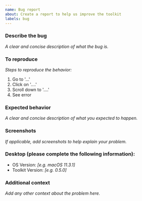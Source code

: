 ```yaml
---
name: Bug report
about: Create a report to help us improve the toolkit
labels: bug
---
```


<!--
  ⚠️⚠️ Do Not Delete This! bug_report_template ⚠️⚠️

  📖 Please read our Rules of Conduct: https://opensource.microsoft.com/codeofconduct/
  🔎 Please search existing issues to avoid creating duplicates.
-->

### Describe the bug

_A clear and concise description of what the bug is._

### To reproduce

_Steps to reproduce the behavior:_

1. Go to '...'
2. Click on '....'
3. Scroll down to '....'
4. See error

### Expected behavior

_A clear and concise description of what you expected to happen._

### Screenshots

_If applicable, add screenshots to help explain your problem._

### Desktop (please complete the following information):

-   OS Version: _[e.g. macOS 11.3.1]_
-   Toolkit Version: _[e.g. 0.5.0]_

### Additional context

_Add any other context about the problem here._

